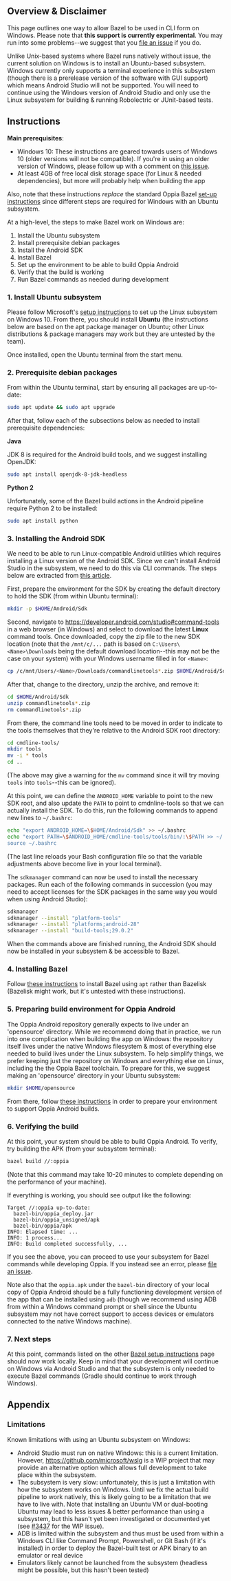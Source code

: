 ## Overview & Disclaimer

This page outlines one way to allow Bazel to be used in CLI form on Windows. Please note that **this support is currently experimental**. You may run into some problems--we suggest that you [file an issue](https://github.com/oppia/oppia-android/issues/new/choose) if you do.

Unlike Unix-based systems where Bazel runs natively without issue, the current solution on Windows is to install an Ubuntu-based subsystem. Windows currently only supports a terminal experience in this subsystem (though there is a prerelease version of the software with GUI support) which means Android Studio will not be supported. You will need to continue using the Windows version of Android Studio and only use the Linux subsystem for building & running Robolectric or JUnit-based tests.

## Instructions

**Main prerequisites**:
- Windows 10: These instructions are geared towards users of Windows 10 (older versions will not be compatible). If you're in using an older version of Windows, please follow up with a comment on [this issue](https://github.com/oppia/oppia-android/issues/3371).
- At least 4GB of free local disk storage space (for Linux & needed dependencies), but more will probably help when building the app

Also, note that these instructions *replace* the standard Oppia Bazel [set-up instructions](https://github.com/oppia/oppia-android/wiki/Oppia-Bazel-Setup-Instructions) since different steps are required for Windows with an Ubuntu subsystem.

At a high-level, the steps to make Bazel work on Windows are:
1. Install the Ubuntu subsystem
2. Install prerequisite debian packages
3. Install the Android SDK
4. Install Bazel
5. Set up the environment to be able to build Oppia Android
6. Verify that the build is working
7. Run Bazel commands as needed during development

### 1. Install Ubuntu subsystem

Please follow Microsoft's [setup instructions](https://docs.microsoft.com/en-us/windows/wsl/install-win10) to set up the Linux subsystem on Windows 10. From there, you should install **Ubuntu** (the instructions below are based on the apt package manager on Ubuntu; other Linux distributions & package managers may work but they are untested by the team).

Once installed, open the Ubuntu terminal from the start menu.

### 2. Prerequisite debian packages

From within the Ubuntu terminal, start by ensuring all packages are up-to-date:

```sh
sudo apt update && sudo apt upgrade
```

After that, follow each of the subsections below as needed to install prerequisite dependencies:

**Java**

JDK 8 is required for the Android build tools, and we suggest installing OpenJDK:

```sh
sudo apt install openjdk-8-jdk-headless
```

**Python 2**

Unfortunately, some of the Bazel build actions in the Android pipeline require Python 2 to be installed:

```sh
sudo apt install python
```

### 3. Installing the Android SDK

We need to be able to run Linux-compatible Android utilities which requires installing a Linux version of the Android SDK. Since we can't install Android Studio in the subsystem, we need to do this via CLI commands. The steps below are extracted from [this article](https://proandroiddev.com/how-to-setup-android-sdk-without-android-studio-6d60d0f2812a).

First, prepare the environment for the SDK by creating the default directory to hold the SDK (from within Ubuntu terminal):

```sh
mkdir -p $HOME/Android/Sdk
```

Second, navigate to https://developer.android.com/studio#command-tools in a web browser (in Windows) and select to download the latest **Linux** command tools. Once downloaded, copy the zip file to the new SDK location (note that the ``/mnt/c/...`` path is based on ``C:\Users\<Name>\Downloads`` being the default download location--this may not be the case on your system) with your Windows username filled in for ``<Name>``:

```sh
cp /c/mnt/Users/<Name>/Downloads/commandlinetools*.zip $HOME/Android/Sdk
```

After that, change to the directory, unzip the archive, and remove it:

```sh
cd $HOME/Android/Sdk
unzip commandlinetools*.zip
rm commandlinetools*.zip
```

From there, the command line tools need to be moved in order to indicate to the tools themselves that they're relative to the Android SDK root directory:

```sh
cd cmdline-tools/
mkdir tools
mv -i * tools
cd ..
```

(The above may give a warning for the ``mv`` command since it will try moving ``tools`` into ``tools``--this can be ignored).

At this point, we can define the ``ANDROID_HOME`` variable to point to the new SDK root, and also update the ``PATH`` to point to cmdnline-tools so that we can actually install the SDK. To do this, run the following commands to append new lines to ``~/.bashrc``:

```sh
echo "export ANDROID_HOME=\$HOME/Android/Sdk" >> ~/.bashrc
echo "export PATH=\$ANDROID_HOME/cmdline-tools/tools/bin/:\$PATH >> ~/.bashrc
source ~/.bashrc
```

(The last line reloads your Bash configuration file so that the variable adjustments above become live in your local terminal).

The ``sdkmanager`` command can now be used to install the necessary packages. Run each of the following commands in succession (you may need to accept licenses for the SDK packages in the same way you would when using Android Studio):

```sh
sdkmanager
sdkmanager --install "platform-tools"
sdkmanager --install "platforms;android-28"
sdkmanager --install "build-tools;29.0.2"
```

When the commands above are finished running, the Android SDK should now be installed in your subsystem & be accessible to Bazel.

### 4. Installing Bazel

Follow [these instructions](https://docs.bazel.build/versions/main/install-ubuntu.html#install-on-ubuntu) to install Bazel using ``apt`` rather than Bazelisk (Bazelisk might work, but it's untested with these instructions).

### 5. Preparing build environment for Oppia Android

The Oppia Android repository generally expects to live under an 'opensource' directory. While we recommend doing that in practice, we run into one complication when building the app on Windows: the repository itself lives under the native Windows filesystem & most of everything else needed to build lives under the Linux subsystem. To help simplify things, we prefer keeping just the repository on Windows and everything else on Linux, including the the Oppia Bazel toolchain. To prepare for this, we suggest making an 'opensource' directory in your Ubuntu subsystem:

```sh
mkdir $HOME/opensource
```

From there, follow [these instructions](https://github.com/oppia/oppia-bazel-tools#readme) in order to prepare your environment to support Oppia Android builds.

### 6. Verifying the build

At this point, your system should be able to build Oppia Android. To verify, try building the APK (from your subsystem terminal):

```sh
bazel build //:oppia
```

(Note that this command may take 10-20 minutes to complete depending on the performance of your machine).

If everything is working, you should see output like the following:

```
Target //:oppia up-to-date:
  bazel-bin/oppia_deploy.jar
  bazel-bin/oppia_unsigned/apk
  bazel-bin/oppia/apk
INFO: Elapsed time: ...
INFO: 1 process...
INFO: Build completed successfully, ...
```

If you see the above, you can proceed to use your subsystem for Bazel commands while developing Oppia. If you instead see an error, please [file an issue](https://github.com/oppia/oppia-android/issues/new/choose).

Note also that the ``oppia.apk`` under the ``bazel-bin`` directory of your local copy of Oppia Android should be a fully functioning development version of the app that can be installed using ``adb`` (though we recommend using ADB from within a Windows command prompt or shell since the Ubuntu subsystem may not have correct support to access devices or emulators connected to the native Windows machine).

### 7. Next steps

At this point, commands listed on the other [Bazel setup instructions](https://github.com/oppia/oppia-android/wiki/Oppia-Bazel-Setup-Instructions#building-the-app) page should now work locally. Keep in mind that your development will continue on Windows via Android Studio and that the subsystem is only needed to execute Bazel commands (Gradle should continue to work through Windows).

## Appendix

### Limitations
Known limitations with using an Ubuntu subsystem on Windows:
- Android Studio must run on native Windows: this is a current limitation. However, https://github.com/microsoft/wslg is a WIP project that may provide an alternative option which allows full development to take place within the subsystem.
- The subsystem is very slow: unfortunately, this is just a limitation with how the subsystem works on Windows. Until we fix the actual build pipeline to work natively, this is likely going to be a limitation that we have to live with. Note that installing an Ubuntu VM or dual-booting Ubuntu may lead to less issues & better performance than using a subsystem, but this hasn't yet been investigated or documented yet (see [#3437](https://github.com/oppia/oppia-android/issues/3437) for the WIP issue).
- ADB is limited within the subsystem and thus must be used from within a Windows CLI like Command Prompt, Powershell, or Git Bash (if it's installed) in order to deploy the Bazel-built test or APK binary to an emulator or real device
- Emulators likely cannot be launched from the subsystem (headless might be possible, but this hasn't been tested)
